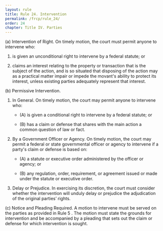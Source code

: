 ```yaml
---
layout: rule
title: Rule 24. Intervention
permalink: /frcp/rule_24/
order: 24
chapter: Title IV. Parties
---
```


(a) Intervention of Right. On timely motion, the court must permit anyone to intervene who:


1. is given an unconditional right to intervene by a federal statute; or


2. claims an interest relating to the property or transaction that is the subject of the action, and is so situated that disposing of the action may as a practical matter impair or impede the movant's ability to protect its interest, unless existing parties adequately represent that interest.


(b) Permissive Intervention.


1. In General. On timely motion, the court may permit anyone to intervene who:


    - (A) is given a conditional right to intervene by a federal statute; or


    - (B) has a claim or defense that shares with the main action a common question of law or fact.


2. By a Government Officer or Agency. On timely motion, the court may permit a federal or state governmental officer or agency to intervene if a party's claim or defense is based on:


    - (A) a statute or executive order administered by the officer or agency; or


    - (B) any regulation, order, requirement, or agreement issued or made under the statute or executive order.


3. Delay or Prejudice. In exercising its discretion, the court must consider whether the intervention will unduly delay or prejudice the adjudication of the original parties’ rights.


(c) Notice and Pleading Required. A motion to intervene must be served on the parties as provided in Rule 5 . The motion must state the grounds for intervention and be accompanied by a pleading that sets out the claim or defense for which intervention is sought.
